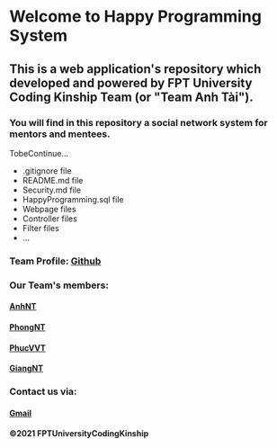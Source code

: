 # Welcome to Happy Programming System

## This is a web application's repository which developed and powered by FPT University Coding Kinship Team (or "Team Anh Tài").

### You will find in this repository a social network system for mentors and mentees.
TobeContinue...

* .gitignore file
* README.md file
* Security.md file
* HappyProgramming.sql file
* Webpage files
* Controller files
* Filter files
* ...

### Team Profile: [Github](https://github.com/FPTUniversityCodingKinship)

### Our Team's members:
#### [AnhNT](https://github.com/yukiakira269)
#### [PhongNT](https://github.com/ntrphongse)
#### [PhucVVT](https://github.com/funnything811)
#### [GiangNT](https://github.com/giangntse150746)

### Contact us via:
#### [Gmail](mailto:happyprogramming.swp391@gmail.com)

#### ©2021 FPTUniversityCodingKinship

